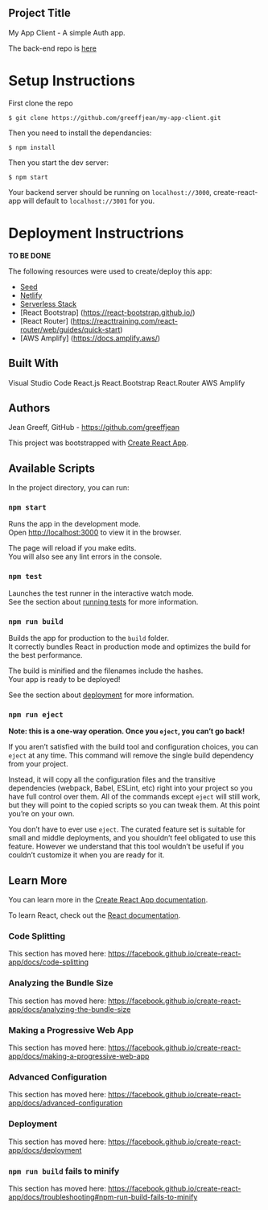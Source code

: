 ## Project Title
My App Client - A simple Auth app.

The back-end repo is [here](https://github.com/greeffjean/my-app-api)


# Setup Instructions

First clone the repo

```
$ git clone https://github.com/greeffjean/my-app-client.git

```

Then you need to install the dependancies: 

```
$ npm install
```


Then you start the dev server:

```
$ npm start

```

Your backend server should be running on `localhost://3000`, create-react-app will default to `localhost://3001` for you.

# Deployment Instructrions

**TO BE DONE**

The following resources were used to create/deploy this app: 

* [Seed](https://seed.run/docs/)
* [Netlify](https://docs.netlify.com/#get-started)
* [Serverless Stack](https://serverless-stack.com/)
* [React Bootstrap] (https://react-bootstrap.github.io/)
* [React Router] (https://reacttraining.com/react-router/web/guides/quick-start)
* [AWS Amplify] (https://docs.amplify.aws/)


## Built With 
Visual Studio Code
React.js
React.Bootstrap
React.Router
AWS Amplify

## Authors
Jean Greeff, GitHub - https://github.com/greeffjean


This project was bootstrapped with [Create React App](https://github.com/facebook/create-react-app).

## Available Scripts

In the project directory, you can run:

### `npm start`

Runs the app in the development mode.<br />
Open [http://localhost:3000](http://localhost:3000) to view it in the browser.

The page will reload if you make edits.<br />
You will also see any lint errors in the console.

### `npm test`

Launches the test runner in the interactive watch mode.<br />
See the section about [running tests](https://facebook.github.io/create-react-app/docs/running-tests) for more information.

### `npm run build`

Builds the app for production to the `build` folder.<br />
It correctly bundles React in production mode and optimizes the build for the best performance.

The build is minified and the filenames include the hashes.<br />
Your app is ready to be deployed!

See the section about [deployment](https://facebook.github.io/create-react-app/docs/deployment) for more information.

### `npm run eject`

**Note: this is a one-way operation. Once you `eject`, you can’t go back!**

If you aren’t satisfied with the build tool and configuration choices, you can `eject` at any time. This command will remove the single build dependency from your project.

Instead, it will copy all the configuration files and the transitive dependencies (webpack, Babel, ESLint, etc) right into your project so you have full control over them. All of the commands except `eject` will still work, but they will point to the copied scripts so you can tweak them. At this point you’re on your own.

You don’t have to ever use `eject`. The curated feature set is suitable for small and middle deployments, and you shouldn’t feel obligated to use this feature. However we understand that this tool wouldn’t be useful if you couldn’t customize it when you are ready for it.

## Learn More

You can learn more in the [Create React App documentation](https://facebook.github.io/create-react-app/docs/getting-started).

To learn React, check out the [React documentation](https://reactjs.org/).

### Code Splitting

This section has moved here: https://facebook.github.io/create-react-app/docs/code-splitting

### Analyzing the Bundle Size

This section has moved here: https://facebook.github.io/create-react-app/docs/analyzing-the-bundle-size

### Making a Progressive Web App

This section has moved here: https://facebook.github.io/create-react-app/docs/making-a-progressive-web-app

### Advanced Configuration

This section has moved here: https://facebook.github.io/create-react-app/docs/advanced-configuration

### Deployment

This section has moved here: https://facebook.github.io/create-react-app/docs/deployment

### `npm run build` fails to minify

This section has moved here: https://facebook.github.io/create-react-app/docs/troubleshooting#npm-run-build-fails-to-minify
